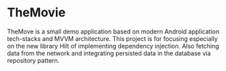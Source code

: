 # TheMovie
TheMove is a small demo application based on modern Android application tech-stacks and MVVM architecture. This project is for focusing especially on the new library Hilt of implementing dependency injection. Also fetching data from the network and integrating persisted data in the database via repository pattern.
